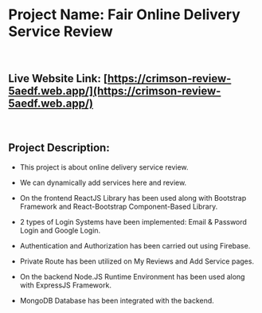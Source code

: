 # Project Name: Fair Online Delivery Service Review

<br>

## Live Website Link: [https://crimson-review-5aedf.web.app/](https://crimson-review-5aedf.web.app/)

<br>

## Project Description:

* This project is about online delivery service review.

* We can dynamically add services here and review.

* On the frontend ReactJS Library has been used along with Bootstrap Framework and React-Bootstrap Component-Based Library.

* 2 types of Login Systems have been implemented: Email & Password Login and Google Login.

* Authentication and Authorization has been carried out using Firebase.

* Private Route has been utilized on My Reviews and Add Service pages.

* On the backend Node.JS Runtime Environment has been used along with ExpressJS Framework.

* MongoDB Database has been integrated with the backend.


